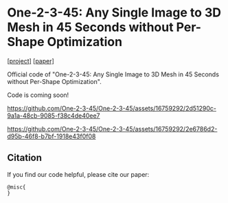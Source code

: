 # One-2-3-45: Any Single Image to 3D Mesh in 45 Seconds without Per-Shape Optimization
 [\[project\]]([https://one-2-3-45.com](https://one-2-3-45.github.io)) [\[paper\]]()  

Official code of "One-2-3-45: Any Single Image to 3D Mesh in 45 Seconds without Per-Shape Optimization".

Code is coming soon!



https://github.com/One-2-3-45/One-2-3-45/assets/16759292/2d51290c-9a1a-48cb-9085-f38c4de40ee7

https://github.com/One-2-3-45/One-2-3-45/assets/16759292/2e6786d2-d95b-46f8-b7bf-1918e43f0f08




## Citation

If you find our code helpful, please cite our paper:

```
@misc{
}
```
